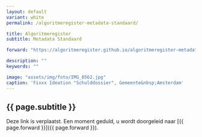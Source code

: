 ```yaml
---
layout: default
variant: white
permalink: /algoritmeregister-metadata-standaard/

title: Algoritmeregister
subtitle: Metadata Standaard

forward: "https://algoritmeregister.github.io/algoritmeregister-metadata-standaard/"

description: ""
keywords: ""

image: "assets/img/foto/IMG_8562.jpg"
caption: 'Fixxx Ideation "Schulddossier", Gemeente&nbsp;Amsterdam'
---
```

## {{ page.subtitle }}

Deze link is verplaatst. Een moment geduld, u wordt doorgeleid naar [{{ page.forward }}]({{ page.forward }}).

<p id="count"></p>

<script>
    var count = 5;
    setTimeout(function () {
        window.location.replace("{{ page.forward }}");
    }, 1000 * count);
    document.getElementById("count").innerHTML = count;
    setInterval(function () {
        if (count > 1)
            document.getElementById("count").innerHTML = --count;
        else
            document.getElementById("count").innerHTML = "&nbsp;";
    }, 1000);
</script>